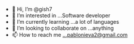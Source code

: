 - 👋 Hi, I’m @gish7
- 👀 I’m interested in ...Software developer
- 🌱 I’m currently learning ...a lot of languages
- 💞️ I’m looking to collaborate on ...anything
- 📫 How to reach me ...pablonieva2@gmail.com

<!---
gish7/gish7 is a ✨ special ✨ repository because its `README.md` (this file) appears on your GitHub profile.
You can click the Preview link to take a look at your changes.
--->
